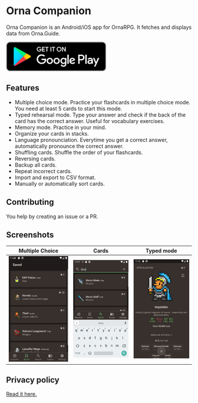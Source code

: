 # Orna Companion
Orna Companion is an Android/iOS app for OrnaRPG. It fetches and displays data from Orna.Guide.

<a href="https://play.google.com/store/apps/details?id=nl.bryanderidder.ornaguide" rel="Get it on Google Play"><img src="./files/play_badge.svg"></a>

## Features
- Multiple choice mode. Practice your flashcards in multiple choice mode. You need at least 5 cards to start this mode.
- Typed rehearsal mode. Type your answer and check if the back of the card has the correct answer. Useful for vocabulary exercises.
- Memory mode. Practice in your mind.
- Organize your cards in stacks.
- Language pronounciation. Everytime you get a correct answer, automatically pronounce the correct answer.
- Shuffling cards. Shuffle the order of your flashcards.
- Reversing cards.
- Backup all cards.
- Repeat incorrect cards.
- Import and export to CSV format.
- Manually or automatically sort cards.

## Contributing
You help by creating an issue or a PR.

## Screenshots
Multiple Choice            |  Cards                    |  Typed mode
:-------------------------:|:-------------------------:|:-------------------------:
![](./files/screenshots/Screenshot_1616712046.png) |  ![](./files/screenshots/Screenshot_1616712128.png)|  ![](./files/screenshots/Screenshot_1616712234.png)

## Privacy policy

<a href="https://www.notion.so/bryanderidder/Privacy-Policy-4120cbe4c26848a68e448bf5613e3dd1" rel="privacy policy">Read it here.</a>
